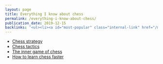```yaml
---
layout: page
title: Everything I know about chess
permalink: /everything-i-know-about-chess/
publication_date: 2019-12-15
backlinks: '<ul><li><a id="most-popular" class="internal-link" href="/most-popular/">Most popular</a></li><li><a id="notes" class="internal-link" href="/notes/">Notes</a></li></ul>'
---
```


* <a id="chess-strategy" class="internal-link" href="/chess-strategy/">Chess strategy</a>
* <a id="chess-tactics" class="internal-link" href="/chess-tactics/">Chess tactics</a>
* <a id="inner-game-of-chess" class="internal-link" href="/inner-game-of-chess/">The inner game of chess</a>
* <a id="how-to-learn-chess-faster" class="internal-link" href="/how-to-learn-chess-faster/">How to learn chess faster</a>
